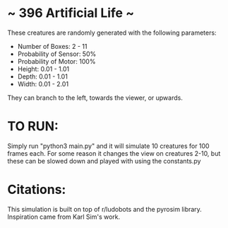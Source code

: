 
~ 396 Artificial Life ~ 
=======================
These creatures are randomly generated with the following parameters: 
  - Number of Boxes: 2 - 11 
  - Probability of Sensor: 50% 
  - Probability of Motor: 100% 
  - Height: 0.01 - 1.01 
  - Depth: 0.01 - 1.01 
  - Width: 0.01 - 2.01 
  
  They can branch to the left, towards the viewer, or upwards. 


TO RUN: 
===================
Simply run "python3 main.py" and it will simulate 10 creatures for 100 frames each. For some reason it changes the view on creatures 2-10, but these can be slowed down and played with using the constants.py  


Citations:
===================
This simulation is built on top of r/ludobots and the pyrosim library. Inspiration came from Karl Sim's work. 

